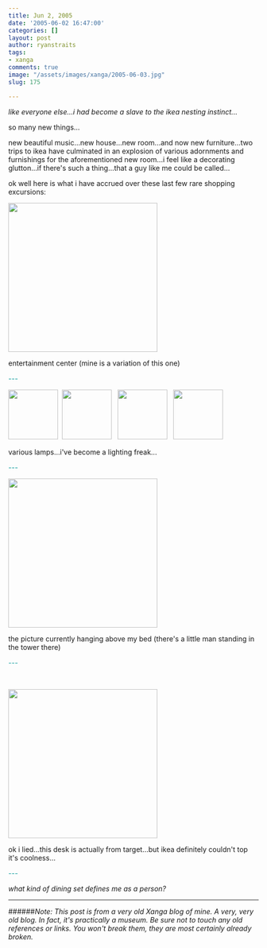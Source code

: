 ```yaml
---
title: Jun 2, 2005
date: '2005-06-02 16:47:00'
categories: []
layout: post
author: ryanstraits
tags:
- xanga
comments: true
image: "/assets/images/xanga/2005-06-03.jpg"
slug: 175

---
```

<em>like everyone else...i had become a slave to the ikea nesting instinct...</em>

<!-- break -->

so many new things...

new beautiful music...new house...new room...and now new furniture...two trips to ikea have culminated in an explosion of various adornments and furnishings for the aforementioned new room...i feel like a decorating glutton...if there's such a thing...that a guy like me could be called...

ok well here is what i have accrued over these last few rare shopping excursions:

<a href="http://x6b.xanga.com/9bd8253a54c337481432/b5997763.jpeg" target="xangaphoto"><img style="width:300px;border-width:0;" src="http://x6b.xanga.com/9bd8253a54c337481432/z5997763.jpeg" alt="" /></a>

entertainment center (mine is a variation of this one)

<span style="color:#009999;">---</span>

<a href="http://x52.xanga.com/15e8543a54c327481492/b5997823.jpg" target="xangaphoto"><img style="width:100px;border-width:0;" src="http://x52.xanga.com/15e8543a54c327481492/z5997823.jpg" alt="" /></a>  <a href="http://x52.xanga.com/9a985537c24327481507/b5997834.jpeg" target="xangaphoto"><img style="width:100px;border-width:0;" src="http://x52.xanga.com/9a985537c24327481507/z5997834.jpeg" alt="" /></a>   <a href="http://xfc.xanga.com/bae84337d2d327481526/b5997846.jpeg" target="xangaphoto"><img style="width:100px;border-width:0;" src="http://xfc.xanga.com/bae84337d2d327481526/z5997846.jpeg" alt="" /></a>   <a href="http://xd2.xanga.com/5fc87036537357481539/b5997855.jpeg" target="xangaphoto"><img style="width:100px;border-width:0;" src="http://xd2.xanga.com/5fc87036537357481539/z5997855.jpeg" alt="" /></a>

various lamps...i've become a lighting freak...

<span style="color:#009999;">---</span>

<img style="width:300px;border-width:0;" src="http://x4d.xanga.com/7ac8613679d347481688/z5997938.jpeg" alt="" />

the picture currently hanging above my bed (there's a little man standing in the tower there)

<span style="color:#009999;">---</span>

&nbsp;

<a href="http://x04.xanga.com/88289236546377481789/b5997994.jpeg" target="xangaphoto"><img style="width:300px;border-width:0;" src="http://x04.xanga.com/88289236546377481789/z5997994.jpeg" alt="" /></a>

ok i lied...this desk is actually from target...but ikea definitely couldn't top it's coolness...

<span style="color:#009999;">---</span>

<em>what kind of dining set defines me as a person?</em>

---

######*Note: This post is from a very old Xanga blog of mine. A very, very old blog. In fact, it's practically a museum. Be sure not to touch any old references or links. You won't break them, they are most certainly already broken.*